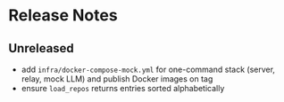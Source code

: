 # Release Notes

## Unreleased

- add `infra/docker-compose-mock.yml` for one-command stack (server, relay, mock LLM)
  and publish Docker images on tag
- ensure `load_repos` returns entries sorted alphabetically
